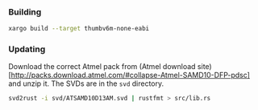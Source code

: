 ### Building

```sh
xargo build --target thumbv6m-none-eabi
```

### Updating

Download the correct Atmel pack from
(Atmel download site)[http://packs.download.atmel.com/#collapse-Atmel-SAMD10-DFP-pdsc]
and unzip it. The SVDs are in the `svd` directory.

```sh
svd2rust -i svd/ATSAMD10D13AM.svd | rustfmt > src/lib.rs
```
